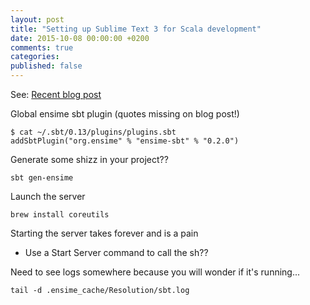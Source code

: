 ```yaml
---
layout: post
title: "Setting up Sublime Text 3 for Scala development"
date: 2015-10-08 00:00:00 +0200
comments: true
categories:
published: false
---
```


See: [Recent blog post](http://blog.adilakhter.com/2015/07/12/setup-ensime-with-sublime-in-os-x-scala-development-with-sublime/)

Global ensime sbt plugin (quotes missing on blog post!)

```
$ cat ~/.sbt/0.13/plugins/plugins.sbt
addSbtPlugin("org.ensime" % "ensime-sbt" % "0.2.0")
```

Generate some shizz in your project??


`sbt gen-ensime` 


Launch the server


`brew install coreutils`



Starting the server takes forever and is a pain

* Use a Start Server command to call the sh??



Need to see logs somewhere because you will wonder if it's running...

`tail -d .ensime_cache/Resolution/sbt.log`